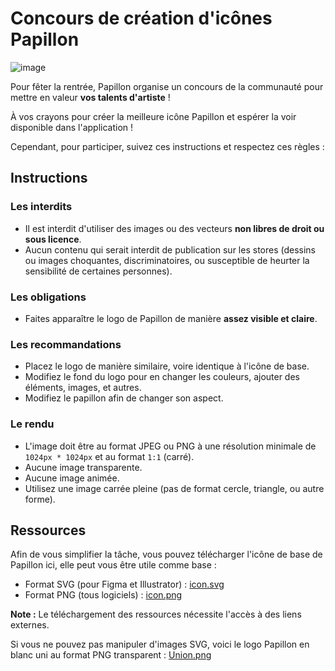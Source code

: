 # Concours de création d'icônes Papillon

![image](https://github.com/PapillonApp/docs/assets/32978709/6652aaf3-0ae6-4151-8c55-8a5f5d4f71f6)

Pour fêter la rentrée, Papillon organise un concours de la communauté pour mettre en valeur **vos talents d'artiste** !

À vos crayons pour créer la meilleure icône Papillon et espérer la voir disponible dans l'application !

Cependant, pour participer, suivez ces instructions et respectez ces règles :

## Instructions

### Les interdits
 - Il est interdit d'utiliser des images ou des vecteurs **non libres de droit ou sous licence**.
 - Aucun contenu qui serait interdit de publication sur les stores (dessins ou images choquantes, discriminatoires, ou susceptible de heurter la sensibilité de certaines personnes).

### Les obligations
- Faites apparaître le logo de Papillon de manière **assez visible et claire**.

### Les recommandations
- Placez le logo de manière similaire, voire identique à l'icône de base.
- Modifiez le fond du logo pour en changer les couleurs, ajouter des éléments, images, et autres.
- Modifiez le papillon afin de changer son aspect.

### Le rendu
- L'image doit être au format JPEG ou PNG à une résolution minimale de `1024px * 1024px` et au format `1:1` (carré).
- Aucune image transparente.
- Aucune image animée.
- Utilisez une image carrée pleine (pas de format cercle, triangle, ou autre forme).

## Ressources

Afin de vous simplifier la tâche, vous pouvez télécharger l'icône de base de Papillon ici, elle peut vous être utile comme base :
- Format SVG (pour Figma et Illustrator) : [icon.svg](https://logi12-my.sharepoint.com/:u:/g/personal/contact_vincelinise_com/EQ-1wyA167NKvHiAAQSUdegBT5dix-zp0ePF144hdvyIjA?e=EGct3B)
- Format PNG (tous logiciels) : [icon.png](https://logi12-my.sharepoint.com/:i:/g/personal/contact_vincelinise_com/EXZOKAKDT5ZBu-Fx0WT34LEBssUsIbRBe6mt6VZEy8e-sA?e=rgAyEX)

**Note :** Le téléchargement des ressources nécessite l'accès à des liens externes.

Si vous ne pouvez pas manipuler d'images SVG, voici le logo Papillon en blanc uni au format PNG transparent : [Union.png](https://logi12-my.sharepoint.com/:i:/g/personal/contact_vincelinise_com/EVoz8rVfV_ZFiAWQwzn5szUBlZYpxnZnknTjRbxs1VUWGw?e=LtdnRt)
